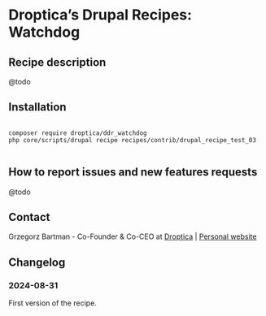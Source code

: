 # Droptica’s Drupal Recipes: Watchdog

## Recipe description

@todo

## Installation


```shell

composer require droptica/ddr_watchdog
php core/scripts/drupal recipe recipes/contrib/drupal_recipe_test_03


```

## How to report issues and new features requests

@todo

## Contact

Grzegorz Bartman - Co-Founder & Co-CEO at [Droptica](https://www.droptica.com) | [Personal website](https://www.gbartman.com)


## Changelog

### 2024-08-31
First version of the recipe.

